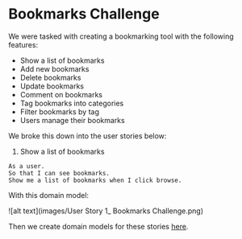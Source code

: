 # Bookmarks Challenge

We were tasked with creating a bookmarking tool with the following features:

  - Show a list of bookmarks
  - Add new bookmarks
  - Delete bookmarks
  - Update bookmarks
  - Comment on bookmarks
  - Tag bookmarks into categories
  - Filter bookmarks by tag
  - Users manage their bookmarks

We broke this down into the user stories below:

1. Show a list of bookmarks
```
As a user.
So that I can see bookmarks.
Show me a list of bookmarks when I click browse.
```

With this domain model:

![alt text](images/User Story 1_ Bookmarks Challenge.png)


Then we create domain models for these stories [here](https://www.draw.io/#G15yQIhLtMiCLSRnRoNFhIoWoJofYfC7DW).
